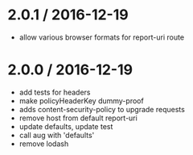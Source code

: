 
2.0.1 / 2016-12-19
==================

  * allow various browser formats for report-uri route

2.0.0 / 2016-12-19
==================

  * add tests for headers
  * make policyHeaderKey dummy-proof
  * adds content-security-policy to upgrade requests
  * remove host from default report-uri
  * update defaults, update test
  * call aug with 'defaults'
  * remove lodash
